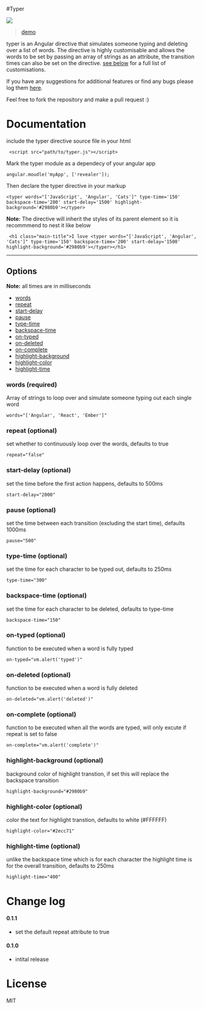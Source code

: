 #Typer

![](https://cloud.githubusercontent.com/assets/1556430/9096597/f9b9f254-3bb5-11e5-8c98-3f77c4203dd5.gif)

> [demo](www.httpete.com/typer)

typer is an Angular directive that simulates someone typing and deleting over a list of words. The directive is highly customisable and allows the words to be set by passing an array of strings as an attribute, the transition times can also be set on the directive. [see below](#options) for a full list of customisations.

 If you have any suggestions for additional features or find any bugs please log them [here](/issues).

Feel free to fork the repository and make a pull request :)

# Documentation

include the typer directive source file in your html


```
 <script src="path/to/typer.js"></script>

```

Mark the typer module as a dependecy of your angular app

```
angular.moudle('myApp', ['revealer']);

```

Then declare the typer directive in your markup

```
<typer words="['JavaScript', 'Angular', 'Cats']" type-time='150' backspace-time='200' start-delay='1500' highlight-background='#2980b9'></typer>

```

**Note:** The directive will inherit the styles of its parent element so it is recommmend to nest it like below


```
 <h1 class="main-title">I love <typer words="['JavaScript', 'Angular', 'Cats']" type-time='150' backspace-time='200' start-delay='1500' highlight-background='#2980b9'></typer></h1>

```

---

## Options


**Note:** all times are in milliseconds

* [words](#words-required)
* [repeat](#repeat-optional)
* [start-delay](#start-delay-optional)
* [pause](#pause-optional)
* [type-time](#type-time-optional)
* [backspace-time](#backspace-time-optional)
* [on-typed](#on-typed-optional)
* [on-deleted](#on-deleted-optional)
* [on-complete](#on-complete-optional)
* [highlight-background](#highlight-background-optional)
* [highlight-color](#highlight-color-optional)
* [highlight-time](#highlight-time-optional)


### words (required)

Array of strings to loop over and simulate someone typing out each single word

```
words="['Angular', 'React', 'Ember']"
```

### repeat (optional)

set whether to continuously loop over the words, defaults to true

```
repeat="false"
```


### start-delay (optional)

set the time before the first action happens, defaults to 500ms

```
start-delay="2000"
```

### pause (optional)

set the time between each transition (excluding the start time), defaults 1000ms

```
pause="500"
```

### type-time (optional)

set the time for each character to be typed out, defaults to 250ms

```
type-time="300"
```

### backspace-time (optional)

set the time for each character to be deleted, defaults to type-time

```
backspace-time="150"
```

### on-typed (optional)

function to be executed when a word is fully typed

```
on-typed="vm.alert('typed')"
```

### on-deleted (optional)

function to be executed when a word is fully deleted

```
on-deleted="vm.alert('deleted')"
```

### on-complete (optional)

function to be executed when all the words are typed, will only excute if repeat is set to false

```
on-complete="vm.alert('complete')"
```

### highlight-background (optional)

background color of highlight transtion, if set this will replace the backspace transition

```
highlight-background="#2980b9"
```

### highlight-color (optional)

color the text for highlight transtion, defaults to white (#FFFFFF)

```
highlight-color="#2ecc71"
```

### highlight-time (optional)

unlike the backspace time which is for each character the highlight time is for the overall transition, defaults to 250ms

```
highlight-time="400"
```

# Change log

#### 0.1.1
* set the default repeat attribute to true

#### 0.1.0
* intital release

# License

MIT
